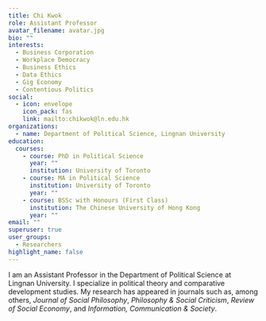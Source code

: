 ```yaml
---
title: Chi Kwok
role: Assistant Professor
avatar_filename: avatar.jpg
bio: ""
interests:
  - Business Corporation
  - Workplace Democracy
  - Business Ethics
  - Data Ethics
  - Gig Economy
  - Contentious Politics
social:
  - icon: envelope
    icon_pack: fas
    link: mailto:chikwok@ln.edu.hk
organizations:
  - name: Department of Political Science, Lingnan University
education:
  courses:
    - course: PhD in Political Science
      year: ""
      institution: University of Toronto
    - course: MA in Political Science
      institution: University of Toronto
      year: ""
    - course: BSSc with Honours (First Class)
      institution: The Chinese University of Hong Kong
      year: ""
email: ""
superuser: true
user_groups:
  - Researchers
highlight_name: false
---
```

I am an Assistant Professor in the Department of Political Science at Lingnan University.  I specialize in political theory and comparative development studies. My research has appeared in journals such as, among others, *Journal of Social Philosophy*, *Philosophy & Social Criticism*, *Review of Social Economy*, and *Information, Communication & Society*.